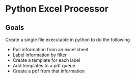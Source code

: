# Python Excel Processor

## Goals

Create a single file executable in python to do the following
- Pull information from an excel sheet
- Label information by filter
- Create a template for each label
- Add templates to a pdf queue
- Create a pdf from that information


